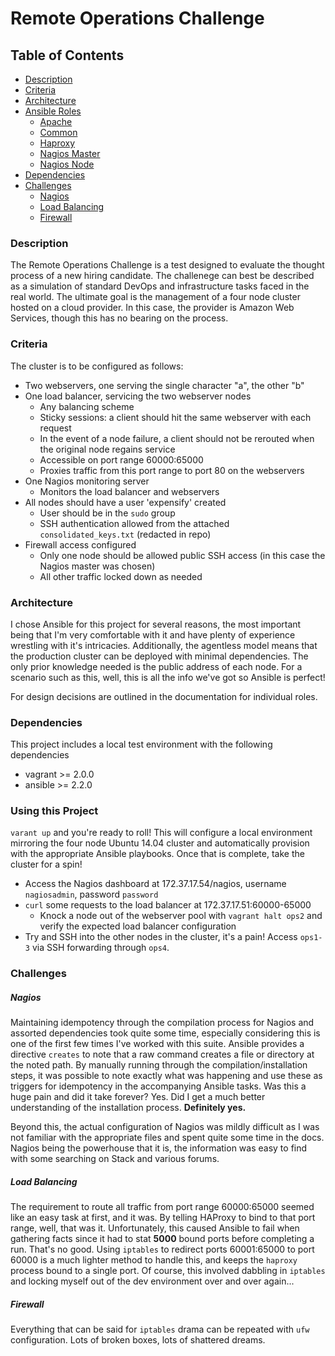 # Remote Operations Challenge

## Table of Contents

* [Description](#description)
* [Criteria](#criteria)
* [Architecture](#architecture)
* [Ansible Roles](docs/roles/index.md)
    * [Apache](docs/roles/apache.md)
    * [Common](docs/roles/common.md)
    * [Haproxy](docs/roles/haproxy.md)
    * [Nagios Master](docs/roles/nagios_master.md)
    * [Nagios Node](docs/roles/nagios_node.md)
* [Dependencies](#dependencies)
* [Challenges](#challenges)
    * [Nagios](#nagios)
    * [Load Balancing](#load-balancing)
    * [Firewall](#firewall)

### Description

The Remote Operations Challenge is a test designed to evaluate the thought
process of a new hiring candidate. The challenege can best be described as
a simulation of standard DevOps and infrastructure tasks faced in the real
world. The ultimate goal is the management of a four node cluster hosted on
a cloud provider. In this case, the provider is Amazon Web Services, though
this has no bearing on the process.

### Criteria

The cluster is to be configured as follows:

* Two webservers, one serving the single character "a", the other "b"
* One load balancer, servicing the two webserver nodes
    - Any balancing scheme
    - Sticky sessions: a client should hit the same webserver with each request
    - In the event of a node failure, a client should not be rerouted when the original node regains service
    - Accessible on port range 60000:65000
    - Proxies traffic from this port range to port 80 on the webservers
* One Nagios monitoring server
    - Monitors the load balancer and webservers
* All nodes should have a user 'expensify' created
    - User should be in the `sudo` group
    - SSH authentication allowed from the attached `consolidated_keys.txt` (redacted in repo)
* Firewall access configured
    - Only one node should be allowed public SSH access (in this case the Nagios master was chosen)
    - All other traffic locked down as needed

### Architecture

I chose Ansible for this project for several reasons, the most important being
that I'm very comfortable with it and have plenty of experience wrestling with
it's intricacies. Additionally, the agentless model means that the production
cluster can be deployed with minimal dependencies. The only prior knowledge
needed is the public address of each node. For a scenario such as this, well,
this is all the info we've got so Ansible is perfect!

For design decisions are outlined in the documentation for individual roles.

### Dependencies

This project includes a local test environment with the following dependencies
* vagrant >= 2.0.0
* ansible >= 2.2.0

### Using this Project

`varant up` and you're ready to roll! This will configure a local environment
mirroring the four node Ubuntu 14.04 cluster and automatically provision with
the appropriate Ansible playbooks. Once that is complete, take the cluster for
a spin!
* Access the Nagios dashboard at 172.37.17.54/nagios, username `nagiosadmin`, password `password`
* `curl` some requests to the load balancer at 172.37.17.51:60000-65000
    - Knock a node out of the webserver pool with `vagrant halt ops2` and verify the expected load balancer configuration
* Try and SSH into the other nodes in the cluster, it's a pain! Access `ops1-3` via SSH forwarding through `ops4`.


### Challenges

##### Nagios

Maintaining idempotency through the compilation process for Nagios and assorted
dependencies took quite some time, especially considering this is one of the
first few times I've worked with this suite. Ansible provides a directive
`creates` to note that a raw command creates a file or directory at the noted
path. By manually running through the compilation/installation steps, it was
possible to note exactly what was happening and use these as triggers for
idempotency in the accompanying Ansible tasks. Was this a huge pain and did it
take forever? Yes. Did I get a much better understanding of the installation
process. **Definitely yes.**

Beyond this, the actual configuration of Nagios was mildly difficult as I was
not familiar with the appropriate files and spent quite some time in the docs.
Nagios being the powerhouse that it is, the information was easy to find with
some searching on Stack and various forums.

##### Load Balancing

The requirement to route all traffic from port range 60000:65000 seemed like an
easy task at first, and it was. By telling HAProxy to bind to that port range,
well, that was it. Unfortunately, this caused Ansible to fail when gathering
facts since it had to stat **5000** bound ports before completing a run. That's
no good. Using `iptables` to redirect ports 60001:65000 to port 60000 is a much
lighter method to handle this, and keeps the `haproxy` process bound to a
single port. Of course, this involved dabbling in `iptables` and locking myself
out of the dev environment over and over again...

##### Firewall

Everything that can be said for `iptables` drama can be repeated with `ufw`
configuration. Lots of broken boxes, lots of shattered dreams.

